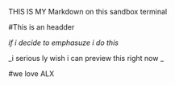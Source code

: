 THIS IS MY Markdown on this sandbox terminal

#This is an headder

*if i decide to emphasuze i do this*

_i serious ly wish i can preview this right now _

#we love ALX